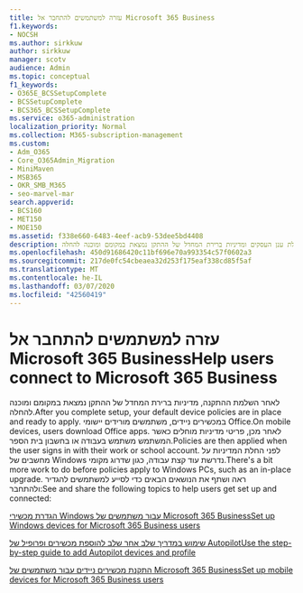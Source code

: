 ```yaml
---
title: עזרה למשתמשים להתחבר אל Microsoft 365 Business
f1.keywords:
- NOCSH
ms.author: sirkkuw
author: sirkkuw
manager: scotv
audience: Admin
ms.topic: conceptual
f1_keywords:
- O365E_BCSSetupComplete
- BCSSetupComplete
- BCS365_BCSSetupComplete
ms.service: o365-administration
localization_priority: Normal
ms.collection: M365-subscription-management
ms.custom:
- Adm_O365
- Core_O365Admin_Migration
- MiniMaven
- MSB365
- OKR_SMB_M365
- seo-marvel-mar
search.appverid:
- BCS160
- MET150
- MOE150
ms.assetid: f338e660-6483-4eef-acb9-53dee5bd4408
description: למד מה לצפות לאחר השלמת ההתקנה של חבילת ענן העסקים ומדיניות ברירת המחדל של ההתקן נמצאת במקומם ומוכנה להחלה.
ms.openlocfilehash: 450d91686420c11bf696e70a993354c57f0602a3
ms.sourcegitcommit: 217de0fc54cbeaea32d253f175eaf338cd85f5af
ms.translationtype: MT
ms.contentlocale: he-IL
ms.lasthandoff: 03/07/2020
ms.locfileid: "42560419"
---
```

# <a name="help-users-connect-to-microsoft-365-business"></a><span data-ttu-id="8cb9c-103">עזרה למשתמשים להתחבר אל Microsoft 365 Business</span><span class="sxs-lookup"><span data-stu-id="8cb9c-103">Help users connect to Microsoft 365 Business</span></span>

<span data-ttu-id="8cb9c-104">לאחר השלמת ההתקנה, מדיניות ברירת המחדל של ההתקן נמצאת במקומם ומוכנה להחלה.</span><span class="sxs-lookup"><span data-stu-id="8cb9c-104">After you complete setup, your default device policies are in place and ready to apply.</span></span> <span data-ttu-id="8cb9c-105">במכשירים ניידים, משתמשים מורידים יישומי Office.</span><span class="sxs-lookup"><span data-stu-id="8cb9c-105">On mobile devices, users download Office apps.</span></span> <span data-ttu-id="8cb9c-106">לאחר מכן, פריטי מדיניות מוחלים כאשר המשתמש משתמש בעבודה או בחשבון בית הספר.</span><span class="sxs-lookup"><span data-stu-id="8cb9c-106">Policies are then applied when the user signs in with their work or school account.</span></span> <span data-ttu-id="8cb9c-107">לפני החלת המדיניות על מחשבים של Windows נדרשת עוד קצת עבודה, כגון שדרוג מקומי.</span><span class="sxs-lookup"><span data-stu-id="8cb9c-107">There's a bit more work to do before policies apply to Windows PCs, such as an in-place upgrade.</span></span> <span data-ttu-id="8cb9c-108">ראה ושתף את הנושאים הבאים כדי לסייע למשתמשים להגדיר ולהתחבר:</span><span class="sxs-lookup"><span data-stu-id="8cb9c-108">See and share the following topics to help users get set up and connected:</span></span>
  
[<span data-ttu-id="8cb9c-109">הגדרת מכשירי Windows עבור משתמשים של Microsoft 365 Business</span><span class="sxs-lookup"><span data-stu-id="8cb9c-109">Set up Windows devices for Microsoft 365 Business users</span></span>](set-up-windows-devices.md)
  
[<span data-ttu-id="8cb9c-110">שימוש במדריך שלב אחר שלב להוספת מכשירים ופרופיל של Autopilot</span><span class="sxs-lookup"><span data-stu-id="8cb9c-110">Use the step-by-step guide to add Autopilot devices and profile</span></span>](add-autopilot-devices-and-profile.md)
  
[<span data-ttu-id="8cb9c-111">התקנת מכשירים ניידים עבור משתמשים של Microsoft 365 Business</span><span class="sxs-lookup"><span data-stu-id="8cb9c-111">Set up mobile devices for Microsoft 365 Business users</span></span>](set-up-mobile-devices.md)
  

